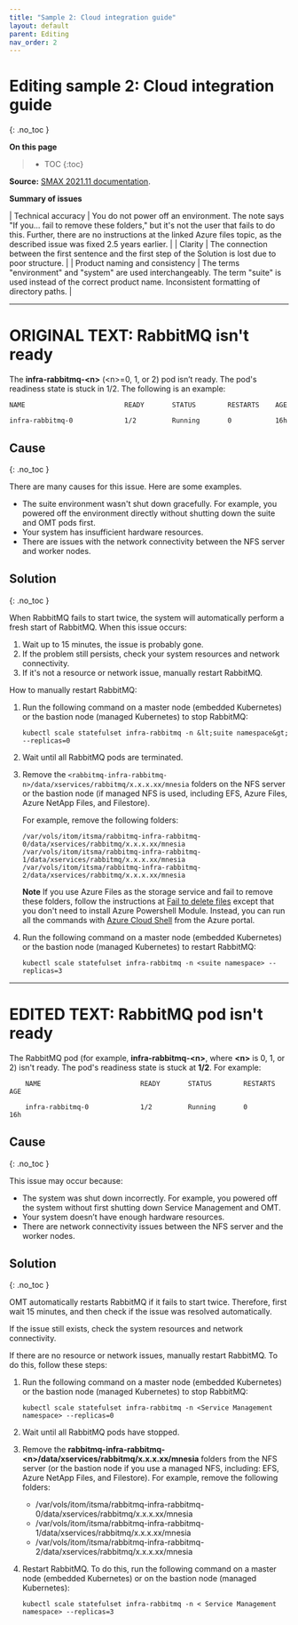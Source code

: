 ```yaml
---
title: "Sample 2: Cloud integration guide"
layout: default
parent: Editing
nav_order: 2
---
```


# Editing sample 2: Cloud integration guide
{: .no_toc }

**On this page**
> - TOC
> {:toc}

**Source:** [SMAX 2021.11 documentation](https://docs.microfocus.com/doc/SMAX/2021.11/RabbitMQNotStart).

**Summary of issues**
 
| Technical accuracy | You do not power off an environment.  The note says "If you... fail to remove these folders," but it's not the user that fails to do this. Further, there are no instructions at the linked Azure files topic, as the described issue was fixed 2.5 years earlier. |
| Clarity | The connection between the first sentence and the first step of the Solution is lost due to poor structure.  |
| Product naming and consistency | The terms "environment" and "system" are used interchangeably. The term "suite" is used instead of the correct product name. Inconsistent formatting of directory paths. |

***

# ORIGINAL TEXT: RabbitMQ isn't ready

The **infra-rabbitmq-\<n>** (\<n>=0, 1, or 2) pod isn’t ready. The pod's readiness state is stuck in 1/2. The following is an example:

```
NAME                         READY       STATUS        RESTARTS    AGE

infra-rabbitmq-0             1/2         Running       0           16h
```

## Cause
{: .no_toc }

There are many causes for this issue. Here are some examples.

- The suite environment wasn't shut down gracefully. For example, you powered off the environment directly without shutting down the suite and OMT pods first.
- Your system has insufficient hardware resources.
- There are issues with the network connectivity between the NFS server and worker nodes.

## Solution
{: .no_toc }

When RabbitMQ fails to start twice, the system will automatically perform a fresh start of RabbitMQ. When this issue occurs:

1. Wait up to 15 minutes, the issue is probably gone.
2. If the problem still persists, check your system resources and network connectivity.
3. If it's not a resource or network issue, manually restart RabbitMQ.

How to manually restart RabbitMQ:

1. Run the following command on a master node (embedded Kubernetes) or the bastion node (managed Kubernetes) to stop RabbitMQ:
   
	`kubectl scale statefulset infra-rabbitmq -n &lt;suite namespace&gt; --replicas=0`

2. Wait until all RabbitMQ pods are terminated.
3. Remove the `<rabbitmq-infra-rabbitmq-n>/data/xservices/rabbitmq/x.x.x.xx/mnesia` folders on the NFS server or the bastion node (if managed NFS is used, including EFS, Azure Files, Azure NetApp Files, and Filestore).
   
   For example, remove the following folders:
   
	```
	/var/vols/itom/itsma/rabbitmq-infra-rabbitmq-0/data/xservices/rabbitmq/x.x.x.xx/mnesia
	/var/vols/itom/itsma/rabbitmq-infra-rabbitmq-1/data/xservices/rabbitmq/x.x.x.xx/mnesia
	/var/vols/itom/itsma/rabbitmq-infra-rabbitmq-2/data/xservices/rabbitmq/x.x.x.xx/mnesia
	```

	**Note** If you use Azure Files as the storage service and fail to remove these folders, follow the instructions at <a class="external text" href="https://docs.microsoft.com/en-us/azure/storage/files/storage-troubleshoot-cannot-delete-files-azure-file-share" rel="nofollow" target="1" title="Fail to delete files">Fail to delete files</a> except that you don't need to install Azure Powershell Module. Instead, you can run all the commands with <a class="external text" href="https://docs.microsoft.com/en-us/azure/cloud-shell/overview" rel="nofollow" target="1" title="Azure Cloud Shell">Azure Cloud Shell</a> from the Azure portal.

4. Run the following command on a master node (embedded Kubernetes) or the bastion node (managed Kubernetes) to restart RabbitMQ:
   
	`kubectl scale statefulset infra-rabbitmq -n <suite namespace> --replicas=3`

***

# EDITED TEXT: RabbitMQ pod isn't ready

The RabbitMQ pod (for example, __infra-rabbitmq-\<n>__, where __\<n>__ is 0, 1, or 2) isn't ready. The pod's readiness state is stuck at **1/2**. For example:

```
	NAME                         READY       STATUS        RESTARTS    AGE

	infra-rabbitmq-0             1/2         Running       0           16h
```

## Cause
{: .no_toc }

This issue may occur because:
- The system was shut down incorrectly. For example, you powered off the system without first shutting down Service Management and OMT.
- Your system doesn’t have enough hardware resources.
- There are network connectivity issues between the NFS server and the worker nodes.


## Solution
{: .no_toc }

OMT automatically restarts RabbitMQ if it fails to start twice. Therefore, first wait 15 minutes, and then check if the issue was resolved automatically.

If the issue still exists, check the system resources and network connectivity.

If there are no resource or network issues, manually restart RabbitMQ. To do this, follow these steps:

1.	Run the following command on a master node (embedded Kubernetes) or the bastion node (managed Kubernetes) to stop RabbitMQ:

	`kubectl scale statefulset infra-rabbitmq -n <Service Management namespace> --replicas=0`
2.	Wait until all RabbitMQ pods have stopped.  
3.	Remove the **rabbitmq-infra-rabbitmq-\<n>/data/xservices/rabbitmq/x.x.x.xx/mnesia** folders from the NFS server (or the bastion node if you use a managed NFS, including: EFS, Azure NetApp Files, and Filestore). For example, remove the following folders:  
	- /var/vols/itom/itsma/rabbitmq-infra-rabbitmq-0/data/xservices/rabbitmq/x.x.x.xx/mnesia
	- /var/vols/itom/itsma/rabbitmq-infra-rabbitmq-1/data/xservices/rabbitmq/x.x.x.xx/mnesia
	- /var/vols/itom/itsma/rabbitmq-infra-rabbitmq-2/data/xservices/rabbitmq/x.x.x.xx/mnesia
4.	Restart RabbitMQ. To do this, run the following command on a master node (embedded Kubernetes) or on the bastion node (managed Kubernetes):

	`kubectl scale statefulset infra-rabbitmq -n < Service Management namespace> --replicas=3`
